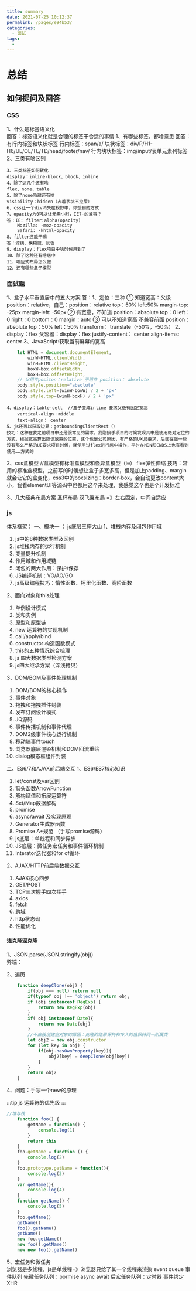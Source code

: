 ```yaml
---
title: summary
date: 2021-07-25 10:12:37
permalink: /pages/e94b53/
categories:
  - 面试
tags:
  - 
---
```

# 总结
## 如何提问及回答
### CSS
1、什么是标签语义化  
回答：标签语义化就是合理的标签干合适的事情
    1、有哪些标签，都啥意思
    回答：有行内标签和块状标签
    行内标签：span/a/
    块状标签：div/P/H1-H6/UL/OL/TL/TD/head/footer/nav/
    行内块状标签：img/input/表单元素列标签
    2、三类有啥区别

    3、三类标签如何转化
    display：inline-block、block、inline
    4、除了这几个还有啥
    flex、none、table
    5、除了none隐藏还有啥
    visibility：hidden（占着茅坑不拉屎）
    6、css让一个div消失在视野中，你想到的方式
    7、opacity为0可以让元素小时，IE7-的兼容？
    答：IE: filter:alpha(opacity)
        Mozilla: -moz-opacity
        Safari: -khtml-opacity
    8、filter还能干嘛
    答：滤镜、模糊度、反色
    9、display：flex项目中啥时候用到了
    10、除了这种还有啥居中
    11、响应式布局怎么做
    12、还有哪些盒子模型

### 面试题
1、盒子水平垂直居中的五大方案
答：1、定位：三种
        ① 知道宽高：父级position：relative，自己：position：relative
            top：50%
            left:50%
            margin-top: -25px
            margin-left: -50px
        ② 有宽高，不知道
            position：absolute
            top：0
            left：0
            right：0
            bottom：0
            margin：auto
        ③  可以不知道宽高  不兼容前面 position：absolute
            top：50%
            left：50%
            transform： translate（-50%，-50%）
    2、display：flex
        父容器：display：flex
                justify-content： center
                align-items: center
    3、JavaScript:获取当前屏幕的宽高
```js
    let HTML = document.documentElement,
        winW=HTML.clientWidth,
        winH=HTML.clientHeight,
        boxW=box.offsetWidth,
        boxH=box.offsetHeight,
    // 父组件positon：relative 子组件 position： absolute
    body.style.position="absolute"
    body.style.left=(winW-bowW) / 2 + 'px'
    body.style.top=(winH-boxH) / 2 + 'px'
```
    4、display：table-cell  //盒子变成inline 要求父级有固定宽高
        vertical-align：middle
        text-align： center
    5、js还可以获取边界：getboundingClientRect（）
    技巧：这种在我之前项目中还是很常见的需求，我刚接手项目的时候发现其中是使用绝对定位的方式，根据宽高算出应该放置的位置，这个也是公司原因，有严格的UXUE要求，后面在做一些没有那么严格的UE要求项目时候，就使用过flex进行居中操作，平时在MDN和CNDS上也有看到使用……方式的
2、css盒模型
    //盒模型有标准盒模型和怪异盒模型（ie）  flex弹性伸缩
    技巧：常用的标准盒模型，之前写的时候想让盒子多宽多高，但是加上padding、margin就会让它的盒变化，css3中的boxsizing：border-box，会自动更改content大小，我看elementUI等源码中也都用这个来处理，我感觉这个也是个开发标准 
    
3、几大经典布局方案
    圣杯布局
    双飞翼布局
    =》左右固定，中间自适应


### js

体系框架：
一、模块一 ： js底层三座大山
1、堆栈内存及闭包作用域
1. js中的8种数据类型及区别
2. js堆栈内存的运行机制
3. 变量提升机制
4. 作用域和作用域链
5. 闭包的两大作用：保护/保存
6. JS编译机制：VO/AO/GO
7. js高级编程技巧：惰性函数、柯里化函数、高阶函数

2、面向对象和this处理
1. 单例设计模式
2. 类和实例
3. 原型和原型链
4. new 运算符的实现机制
5. call/apply/bind
6. constructor 构造函数模式
7. this的五种情况综合梳理
8. js 四大数据类型检测方案
9. js四大继承方案（深浅拷贝）

3、DOM/BOM及事件处理机制
1. DOM/BOM的核心操作
2. 事件对象
3. 拖拽和拖拽插件封装
4. 发布订阅设计模式
5. JQ源码
6. 事件传播机制和事件代理
7. DOM2级事件核心运行机制
8. 移动端事件touch
9. 浏览器底层渲染机制和DOM回流重绘
10. dialog模态框组件封装

二、ES6/7和AJAX前后端交互
1、ES6/ES7核心知识
1. let/const及var区别
2. 箭头函数ArrowFunction
3. 解构赋值和拓展运算符
4. Set/Map数据解构
5. promise
6. async/await 及实现原理
7. Generator生成器函数
8. Promise A+规范 （手写promise源码）
9. js底层：单线程和同步异步
10. JS底层：微任务宏任务和事件循环机制
11. Interator迭代器和for of循环

2、AJAX/HTTP前后端数据交互
1. AJAX核心四步
2. GET/POST
3. TCP三次握手四次挥手
4. axios
5. fetch
6. 跨域
7. http状态码
8. 性能优化



#### 浅克隆深克隆
1、JSON.parse(JSON.stringify(obj))  
    弊端：

2、遍历
```js
    function deepClone(obj) {
        if(obj === null) return null
        if(typeof obj !== 'object') return obj;
        if (obj instanceof RegExp) {
            return new RegExp(obj)
        }
        if( obj instanceof Date){
            return new Date(obj)
        }
        //不直接创建空对象的原因：克隆的结果保持和传入的值保持同一所属类
        let obj2 = new obj.constructor
        for (let key in obj) {
            if(obj.hasOwnProperty(key)){
                obj2[key] = deepClone(obj[key])
            }
        }
        return obj2
    }
```

4、问题：手写一个new的原理

:::tip
js 运算符的优先级
:::

```js
//堆与栈
    function foo() {
        getName = function() {
            console.log(1)
        }
        return this
    }
    foo.getName = function () {
        console.log(2)
    }
    foo.prototype.getName = function(){
        console.log(3)
    }
    var getName(){
        console.log(4)
    }
    function getName() {
        console.log(5)
    }
    foo.getName()
    getName()
    foo().getName()
    getName()
    new foo.getName()
    new foo().getName()
    new new foo().getName()
```

5、宏任务和微任务   
浏览器是多线程，js是单线程=》浏览器只给了其一个线程来渲染
event queue 事件队列
先微任务队列：pormise  async await
后宏任务队列：定时器  事件绑定 XHR

